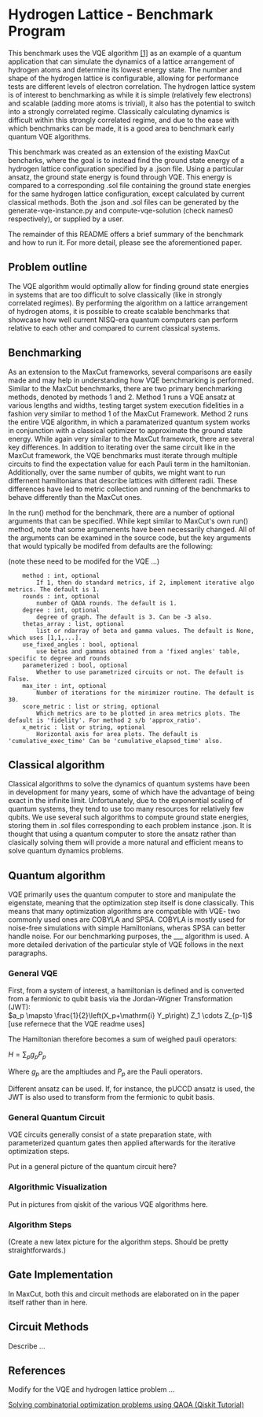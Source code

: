 # Hydrogen Lattice - Benchmark Program

This benchmark uses the VQE algorithm [[1]](#references) as an example of a quantum application that can simulate the dynamics of a lattice arrangement of hydrogen atoms and determine its lowest energy state. The number and shape of the hydrogen lattice is configurable, allowing for performance tests are different levels of electron correlation. The hydrogen lattice system is of interest to benchmarking as while it is simple (relatively few electrons) and scalable (adding more atoms is trivial), it also has the potential to switch into a strongly correlated regime. Classically calculating dynamics is difficult within this strongly correlated regime, and due to the ease with which benchmarks can be made, it is a good area to benchmark early quantum VQE algorithms.

This benchmark was created as an extension of the existing MaxCut bencharks, where the goal is to instead find the ground state energy of a hydrogen lattice configuration specified by a .json file. Using a particular ansatz, the ground state energy is found through VQE. This energy is compared to a corresponding .sol file containing the ground state energies for the same hydrogen lattice configuration, except calculated by current classical methods. Both the .json and .sol files can be generated by the generate-vqe-instance.py and compute-vqe-solution (check names0 respectively), or supplied by a user. 

The remainder of this README offers a brief summary of the benchmark and how to run it.  For more detail, please see the aforementioned paper.

## Problem outline

The VQE algorithm would optimally allow for finding ground state energies in systems that are too difficult to solve classically (like in strongly correlated regimes). By performing the algorithm on a lattice arrangement of hydrogen atoms, it is possible to create scalable benchmarks that showcase how well current NISQ-era quantum computers can perform relative to each other and compared to current classical systems. 

## Benchmarking

As an extension to the MaxCut frameworks, several comparisons are easily made and may help in understanding how VQE benchmarking is performed. Similar to the MaxCut benchmarks, there are two primary benchmarking methods, denoted by methods 1 and 2. Method 1 runs a VQE ansatz at various lengths and widths, testing target system execution fidelities in a fashion very similar to method 1 of the MaxCut Framework. Method 2 runs the entire VQE algorithm, in which a paramaterized quantum system works in conjunction with a classical optimizer to approximate the ground state energy. While again very similar to the MaxCut framework, there are several key differences. In addition to iterating over the same circuit like in the MaxCut framework, the VQE benchmarks must iterate through multiple circuits to find the expectation value for each Pauli term in the hamiltonian. Additionally, over the same number of qubits, we might want to run differnent hamiltonians that describe lattices with different radii. These differences have led to metric collection and running of the benchmarks to behave differently than the MaxCut ones. 

In the run() method for the benchmark, there are a number of optional arguments that can be specified. While kept similar to MaxCut's own run() method, note that some argumenents have been necessarily changed. All of the arguments can be examined in the source code, but the key arguments that would typically be modifed from defaults are the following:

(note these need to be modifed for the VQE ...)

```
    method : int, optional
        If 1, then do standard metrics, if 2, implement iterative algo metrics. The default is 1.
    rounds : int, optional
        number of QAOA rounds. The default is 1.
    degree : int, optional
        degree of graph. The default is 3. Can be -3 also.
    thetas_array : list, optional
        list or ndarray of beta and gamma values. The default is None, which uses [1,1,...].
    use_fixed_angles : bool, optional
        use betas and gammas obtained from a 'fixed angles' table, specific to degree and rounds
    parameterized : bool, optional
        Whether to use parametrized circuits or not. The default is False.
    max_iter : int, optional
        Number of iterations for the minimizer routine. The default is 30.
    score_metric : list or string, optional
        Which metrics are to be plotted in area metrics plots. The default is 'fidelity'. For method 2 s/b 'approx_ratio'.
    x_metric : list or string, optional
        Horizontal axis for area plots. The default is 'cumulative_exec_time' Can be 'cumulative_elapsed_time' also.
```

## Classical algorithm

Classical algorithms to solve the dynamics of quantum systems have been in development for many years, some of which have the advantage of being exact in the infinite limit. Unfortunately, due to the exponential scaling of quantum systems, they tend to use too many resources for relatively few qubits. We use several such algorithms to compute ground state energies, storing them in .sol files corresponding to each problem instance .json. It is thought that using a quantum computer to store the ansatz rather than clasically solving them will provide a more natural and efficient means to solve quantum dynamics problems. 

## Quantum algorithm

VQE primarily uses the quantum computer to store and manipulate the eigenstate, meaning that the optimization step itself is done classically. This means that many optimization algorithms are compatible with VQE- two commonly used ones are COBYLA and SPSA. COBYLA is mostly used for noise-free simulations with simple Hamiltonians, wheras SPSA can better handle noise. For our benchmarking purposes, the ___ algorithm is used. A more detailed derivation of the particular style of VQE follows in the next paragraphs.

### General VQE 

First, from a system of interest, a hamiltonian is defined and is converted from a fermionic to qubit basis via the Jordan-Wigner Transformation (JWT):  
$a_p \mapsto \frac{1}{2}\left(X_p+\mathrm{i} Y_p\right) Z_1 \cdots Z_{p-1}$ [use refernece that the VQE readme uses]

The Hamiltonian therefore becomes a sum of weighed pauli operators: 

$H=\sum_p g_p P_p$

Where $g_p$ are the ampltiudes and $P_p$ are the Pauli operators. 

Different ansatz can be used. If, for instance, the pUCCD ansatz is used, the JWT is also used to transform from the fermionic to qubit basis. 

### General Quantum Circuit

VQE circuits generally consist of a state preparation state, with parameterized quantum gates then applied afterwards for the iterative optimization steps. 

Put in a general picture of the quantum circuit here? 

### Algorithmic Visualization

Put in pictures from qiskit of the various VQE algorithms here. 

### Algorithm Steps

(Create a new latex picture for the algorithm steps. Should be pretty straightforwards.)

## Gate Implementation

In MaxCut, both this and circuit methods are elaborated on in the paper itself rather than in here. 

## Circuit Methods

Describe ...

## References

Modify for the VQE and hydrogen lattice problem ...

[Solving combinatorial optimization problems using QAOA (Qiskit Tutorial)](https://qiskit.org/textbook/ch-applications/qaoa.html)

